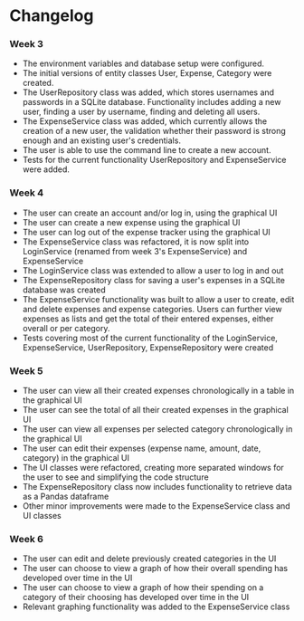 # Changelog

### Week 3

- The environment variables and database setup were configured.
- The initial versions of entity classes User, Expense, Category were created.
- The UserRepository class was added, which stores usernames and passwords in a SQLite database. Functionality includes adding a new user, finding a user by username, finding and deleting all users.
- The ExpenseService class was added, which currently allows the creation of a new user, the validation whether their password is strong enough and an existing user's credentials.
- The user is able to use the command line to create a new account.
- Tests for the current functionality UserRepository and ExpenseService were added.

### Week 4
- The user can create an account and/or log in, using the graphical UI
- The user can create a new expense using the graphical UI
- The user can log out of the expense tracker using the graphical UI
- The ExpenseService class was refactored, it is now split into LoginService (renamed from week 3's ExpenseService) and ExpenseService
- The LoginService class was extended to allow a user to log in and out
- The ExpenseRepository class for saving a user's expenses in a SQLite database was created
- The ExpenseService functionality was built to allow a user to create, edit and delete expenses and expense categories. Users can further view expenses as lists and get the total of their entered expenses, either overall or per category.
- Tests covering most of the current functionality of the LoginService, ExpenseService, UserRepository, ExpenseRepository were created

### Week 5
- The user can view all their created expenses chronologically in a table in the graphical UI
- The user can see the total of all their created expenses in the graphical UI
- The user can view all expenses per selected category chronologically in the graphical UI
- The user can edit their expenses (expense name, amount, date, category) in the graphical UI
- The UI classes were refactored, creating more separated windows for the user to see and simplifying the code structure
- The ExpenseRepository class now includes functionality to retrieve data as a Pandas dataframe
- Other minor improvements were made to the ExpenseService class and UI classes

### Week 6
- The user can edit and delete previously created categories in the UI
- The user can choose to view a graph of how their overall spending has developed over time in the UI
- The user can choose to view a graph of how their spending on a category of their choosing has developed over time in the UI
- Relevant graphing functionality was added to the ExpenseService class